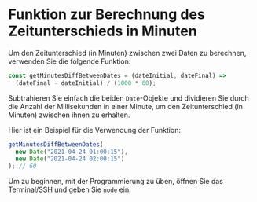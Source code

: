 # Funktion zur Berechnung des Zeitunterschieds in Minuten

Um den Zeitunterschied (in Minuten) zwischen zwei Daten zu berechnen, verwenden Sie die folgende Funktion:

```js
const getMinutesDiffBetweenDates = (dateInitial, dateFinal) =>
  (dateFinal - dateInitial) / (1000 * 60);
```

Subtrahieren Sie einfach die beiden `Date`-Objekte und dividieren Sie durch die Anzahl der Millisekunden in einer Minute, um den Zeitunterschied (in Minuten) zwischen ihnen zu erhalten.

Hier ist ein Beispiel für die Verwendung der Funktion:

```js
getMinutesDiffBetweenDates(
  new Date("2021-04-24 01:00:15"),
  new Date("2021-04-24 02:00:15")
); // 60
```

Um zu beginnen, mit der Programmierung zu üben, öffnen Sie das Terminal/SSH und geben Sie `node` ein.
